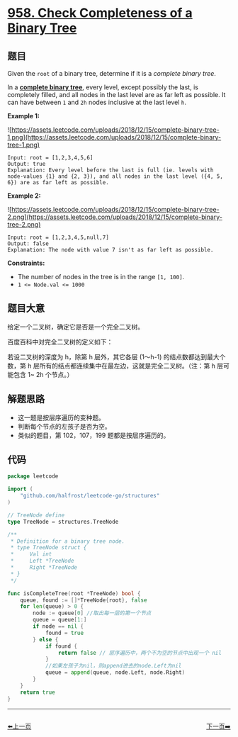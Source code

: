 # [958. Check Completeness of a Binary Tree](https://leetcode.com/problems/check-completeness-of-a-binary-tree/)


## 题目

Given the `root` of a binary tree, determine if it is a *complete binary tree*.

In a **[complete binary tree](http://en.wikipedia.org/wiki/Binary_tree#Types_of_binary_trees)**, every level, except possibly the last, is completely filled, and all nodes in the last level are as far left as possible. It can have between `1` and `2h` nodes inclusive at the last level `h`.

**Example 1:**

![https://assets.leetcode.com/uploads/2018/12/15/complete-binary-tree-1.png](https://assets.leetcode.com/uploads/2018/12/15/complete-binary-tree-1.png)

```
Input: root = [1,2,3,4,5,6]
Output: true
Explanation: Every level before the last is full (ie. levels with node-values {1} and {2, 3}), and all nodes in the last level ({4, 5, 6}) are as far left as possible.

```

**Example 2:**

![https://assets.leetcode.com/uploads/2018/12/15/complete-binary-tree-2.png](https://assets.leetcode.com/uploads/2018/12/15/complete-binary-tree-2.png)

```
Input: root = [1,2,3,4,5,null,7]
Output: false
Explanation: The node with value 7 isn't as far left as possible.

```

**Constraints:**

- The number of nodes in the tree is in the range `[1, 100]`.
- `1 <= Node.val <= 1000`

## 题目大意

给定一个二叉树，确定它是否是一个完全二叉树。

百度百科中对完全二叉树的定义如下：

若设二叉树的深度为 h，除第 h 层外，其它各层 (1～h-1) 的结点数都达到最大个数，第 h 层所有的结点都连续集中在最左边，这就是完全二叉树。（注：第 h 层可能包含 1~ 2h 个节点。）

## 解题思路

- 这一题是按层序遍历的变种题。
- 判断每个节点的左孩子是否为空。
- 类似的题目，第 102，107，199 题都是按层序遍历的。

## 代码

```go
package leetcode

import (
	"github.com/halfrost/leetcode-go/structures"
)

// TreeNode define
type TreeNode = structures.TreeNode

/**
 * Definition for a binary tree node.
 * type TreeNode struct {
 *     Val int
 *     Left *TreeNode
 *     Right *TreeNode
 * }
 */

func isCompleteTree(root *TreeNode) bool {
	queue, found := []*TreeNode{root}, false
	for len(queue) > 0 {
		node := queue[0] //取出每一层的第一个节点
		queue = queue[1:]
		if node == nil {
			found = true
		} else {
			if found {
				return false // 层序遍历中，两个不为空的节点中出现一个 nil
			}
			//如果左孩子为nil，则append进去的node.Left为nil
			queue = append(queue, node.Left, node.Right)
		}
	}
	return true
}
```


----------------------------------------------
<div style="display: flex;justify-content: space-between;align-items: center;">
<p><a href="https://books.halfrost.com/leetcode/ChapterFour/0900~0999/0953.Verifying-an-Alien-Dictionary/">⬅️上一页</a></p>
<p><a href="https://books.halfrost.com/leetcode/ChapterFour/0900~0999/0959.Regions-Cut-By-Slashes/">下一页➡️</a></p>
</div>
